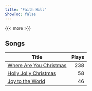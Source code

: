 ```yaml
---
title: "Faith Hill"
ShowToc: false
---
```


{{< more >}}

## Songs
Title | Plays 
----- | -----: 
[Where Are You Christmas](/songs/where-are-you-christmas) | 238
[Holly Jolly Christmas](/songs/holly-jolly-christmas) | 58
[Joy to the World](/songs/joy-to-the-world) | 46

